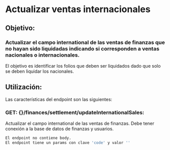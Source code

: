 # Actualizar ventas internacionales

## Objetivo:

### Actualizar el campo international de las ventas de finanzas que no hayan sido liquidadas indicando si corresponden a ventas nacionales o internacionales.
El objetivo es identificar los folios que deben ser liquidados dado que solo se deben liquidar los nacionales.

## Utilización:
Las características del endpoint son las siguientes:
### GET: {}/finances/settlement/updateInternationalSales:
Actualizar el campo international de las ventas de finanzas.
Debe tener conexión a la base de datos de finanzas y usuarios.
```sh
El endpoint no contiene body.
El endpoint tiene un params con clave 'code' y valor ''
```